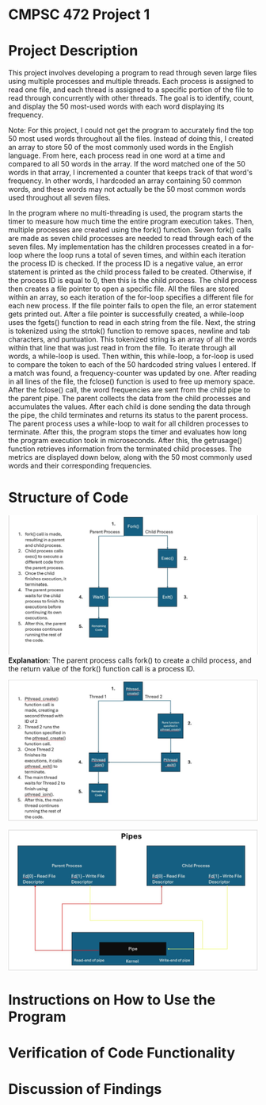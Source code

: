 # CMPSC 472 Project 1
# Project Description
This project involves developing a program to read through seven large files using multiple processes and multiple threads. Each process is assigned to read one file, and each thread is assigned to a specific portion of the file to read through concurrently with other threads. The goal is to identify, count, and display the 50 most-used words with each word displaying its frequency. 

Note: For this project, I could not get the program to accurately find the top 50 most used words throughout all the files. Instead of doing this, I created an array to store 50 of the most commonly used words in the English language. From here, each process read in one word at a time and compared to all 50 words in the array. If the word matched one of the 50 words in that array, I incremented a counter that keeps track of that word's frequency. In other words, I hardcoded an array containing 50 common words, and these words may not actually be the 50 most common words used throughout all seven files.

In the program where no multi-threading is used, the program starts the timer to measure how much time the entire program execution takes. Then, multiple processes are created using the fork() function. Seven fork() calls are made as seven child processes are needed to read through each of the seven files. My implementation has the children processes created in a for-loop where the loop runs a total of seven times, and within each iteration the process ID is checked. If the process ID is a negative value, an error statement is printed as the child process failed to be created. Otherwise, if the process ID is equal to 0, then this is the child process. The child process then creates a file pointer to open a specific file. All the files are stored within an array, so each iteration of the for-loop specifies a different file for each new process. If the file pointer fails to open the file, an error statement gets printed out. After a file pointer is successfully created, a while-loop uses the fgets() function to read in each string from the file. Next, the string is tokenized using the strtok() function to remove spaces, newline and tab characters, and puntuation. This tokenized string is an array of all the words within that line that was just read in from the file. To iterate through all words, a while-loop is used. Then within, this while-loop, a for-loop is used to compare the token to each of the 50 hardcoded string values I entered. If a match was found, a frequency-counter was updated by one. After reading in all lines of the file, the fclose() function is used to free up memory space. After the fclose() call, the word frequencies are sent from the child pipe to the parent pipe. The parent collects the data from the child processes and accumulates the values. After each child is done sending the data through the pipe, the child terminates and returns its status to the parent process. The parent process uses a while-loop to wait for all children processes to terminate. After this, the program stops the timer and evaluates how long the program execution took in microseconds. After this, the getrusage() function retrieves information from the terminated child processes. The metrics are displayed down below, along with the 50 most commonly used words and their corresponding frequencies.

# Structure of Code
![image](/fork_diagram.jpg)
**Explanation**: The parent process calls fork() to create a child process, and the return value of the fork() function call is a process ID. 

![image](/thread_diagram.jpg)

![image](/pipe_diagram.jpg)

# Instructions on How to Use the Program


# Verification of Code Functionality


# Discussion of Findings
